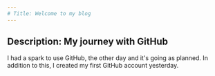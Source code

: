 ```yaml
---
# Title: Welcome to my blog
---
```


 ## Description: My journey with GitHub
I had a spark to use GitHub, the other day and it's going as planned. In addition to this, I created my first GitHub account yesterday. 
